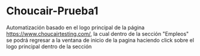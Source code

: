 # Choucair-Prueba1
Automatización basado en el logo principal de la página https://www.choucairtesting.com/, la cual dentro de la sección "Empleos" se podrá regresar a la ventana de inicio de la pagina haciendo click sobre el logo principal dentro de la sección
